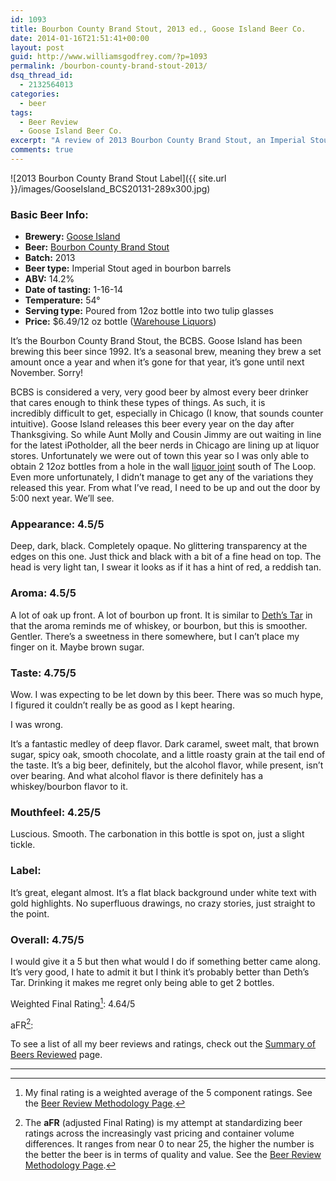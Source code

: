 ```yaml
---
id: 1093
title: Bourbon County Brand Stout, 2013 ed., Goose Island Beer Co.
date: 2014-01-16T21:51:41+00:00
layout: post
guid: http://www.williamsgodfrey.com/?p=1093
permalink: /bourbon-county-brand-stout-2013/
dsq_thread_id:
  - 2132564013
categories:
  - beer
tags:
  - Beer Review
  - Goose Island Beer Co.
excerpt: "A review of 2013 Bourbon County Brand Stout, an Imperial Stout aged in bourbon barrels from Goose Island Beer Co."
comments: true
---
```


![2013 Bourbon County Brand Stout Label]({{ site.url }}/images/GooseIsland_BCS20131-289x300.jpg)

### Basic Beer Info:

  * **Brewery:** <a title="Goose Island Beer Co." href="http://www.gooseisland.com/" target="_blank">Goose Island</a>
  * **Beer:** <a title="2013 vintage" href="http://www.gooseisland.com/pages/bourbon_county_stout/59.php" target="_blank">Bourbon County Brand Stout</a>
  * **Batch:** 2013
  * **Beer type:** Imperial Stout aged in bourbon barrels
  * **ABV:** 14.2%
  * **Date of tasting:** 1-16-14
  * **Temperature:** 54°
  * **Serving type:** Poured from 12oz bottle into two tulip glasses
  * **Price:** $6.49/12 oz bottle (<a href="http://www.warehouseliquors.com/verify.html?return=/&x=-1" target="_blank">Warehouse Liquors</a>)

It&#8217;s the Bourbon County Brand Stout, the BCBS. Goose Island has been brewing this beer since 1992. It&#8217;s a seasonal brew, meaning they brew a set amount once a year and when it&#8217;s gone for that year, it&#8217;s gone until next November. Sorry!

BCBS is considered a very, very good beer by almost every beer drinker that cares enough to think these types of things. As such, it is incredibly difficult to get, especially in Chicago (I know, that sounds counter intuitive). Goose Island releases this beer every year on the day after Thanksgiving. So while Aunt Molly and Cousin Jimmy are out waiting in line for the latest iPotholder, all the beer nerds in Chicago are lining up at liquor stores. Unfortunately we were out of town this year so I was only able to obtain 2 12oz bottles from a hole in the wall <a title="Warehouse Liquors" href="http://www.warehouseliquors.com/verify.html?return=/&x=-1" target="_blank">liquor joint</a> south of The Loop. Even more unfortunately, I didn&#8217;t manage to get any of the variations they released this year. From what I&#8217;ve read, I need to be up and out the door by 5:00 next year. We&#8217;ll see.

### Appearance: 4.5/5

Deep, dark, black. Completely opaque. No glittering transparency at the edges on this one. Just thick and black with a bit of a fine head on top. The head is very light tan, I swear it looks as if it has a hint of red, a reddish tan.

### Aroma: 4.5/5

A lot of oak up front. A lot of bourbon up front. It is similar to [Deth&#8217;s Tar](http://www.williamsgodfrey.com/deths-tar-revolution-brewing/ "I review Deth's Tar") in that the aroma reminds me of whiskey, or bourbon, but this is smoother. Gentler. There&#8217;s a sweetness in there somewhere, but I can&#8217;t place my finger on it. Maybe brown sugar.

### Taste: 4.75/5

Wow. I was expecting to be let down by this beer. There was so much hype, I figured it couldn&#8217;t really be as good as I kept hearing.

I was wrong.

It&#8217;s a fantastic medley of deep flavor. Dark caramel, sweet malt, that brown sugar, spicy oak, smooth chocolate, and a little roasty grain at the tail end of the taste. It&#8217;s a big beer, definitely, but the alcohol flavor, while present, isn&#8217;t over bearing. And what alcohol flavor is there definitely has a whiskey/bourbon flavor to it.

### Mouthfeel: 4.25/5

Luscious. Smooth. The carbonation in this bottle is spot on, just a slight tickle.

### Label:

It&#8217;s great, elegant almost. It&#8217;s a flat black background under white text with gold highlights. No superfluous drawings, no crazy stories, just straight to the point.

### Overall: 4.75/5

I would give it a 5 but then what would I do if something better came along. It&#8217;s very good, I hate to admit it but I think it&#8217;s probably better than Deth&#8217;s Tar. Drinking it makes me regret only being able to get 2 bottles.

Weighted Final Rating[^1]: 4.64/5

aFR[^2]:  


To see a list of all my beer reviews and ratings, check out the [Summary of Beers Reviewed](http://www.williamsgodfrey.com/summary-beers-reviewed-scores/ "All reviewed beers and their ratings") page.

---

[^1]: My final rating is a weighted average of the 5 component ratings. See the [Beer Review Methodology Page](http://www.williamsgodfrey.com/beer-review-methodology/ "Beer Review Methodology").
[^2]: The **aFR** (adjusted Final Rating) is my attempt at standardizing beer ratings across the increasingly vast pricing and container volume differences. It ranges from near 0 to near 25, the higher the number is the better the beer is in terms of quality and value. See the [Beer Review Methodology Page](http://www.williamsgodfrey.com/beer-review-methodology/ "Beer Review Methodology").
